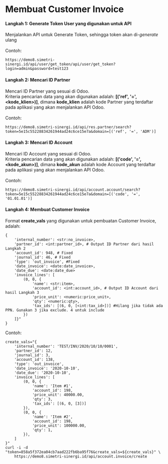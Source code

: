 # Membuat Customer Invoice
#### Langkah 1: Generate Token User yang digunakan untuk API
Menjalankan API untuk Generate Token, sehingga token akan di-<i>generate</i> ulang </br></br>
Contoh:
```
https://demo8.simetri-sinergi.id/api/user/get_token/api/user/get_token?login=admin&password=test123
```
#### Langkah 2: Mencari ID Partner
Mencari ID Partner yang sesuai di Odoo.</br>
Kriteria pencarian data yang akan digunakan adalah: <b>[('ref', '=', <kode_klien>)]</b>, dimana <b>kode_klien</b> adalah kode Partner yang terdaftar pada aplikasi yang akan menjalankan API Odoo.</br></br>
Contoh:
```
https://demo8.simetri-sinergi.id/api/res.partner/search?token=5e15c55228834261944ad24c6ce15e7a&domain=[('ref', '=', 'ADM')]
```
#### Langkah 3: Mencari ID Account
Mencari ID Account yang sesuai di Odoo.</br>
Kriteria pencarian data yang akan digunakan adalah: <b>[('code', '=', <kode_akun>)]</b>, dimana <b>kode_akun</b> adalah kode Account yang terdaftar pada aplikasi yang akan menjalankan API Odoo.</br></br>
Contoh:
```
https://demo8.simetri-sinergi.id/api/account.account/search?token=5e15c55228834261944ad24c6ce15e7a&domain=[('code', '=', '01.01.01')]
```
#### Langkah 4: Membuat Customer Invoice
Format <b>create_vals</b> yang digunakan untuk pembuatan Customer Invoice, adalah:
```
{
    'internal_number': <str:no_invoice>,
    'partner_id': <int:partner_id>, # Output ID Partner dari hasil Langkah 2
    'account_id': 948, # Fixed
    'journal_id': 46, # Fixed
    'type': 'out_invoice', #Fixed
    'date_invoice': <date:date_invoice>,
    'date_due': <date:date_due>
    'invoice_lines': [
        (0, 0, {
            'name': <str:item>,
            'account_id': <int:account_id>, # Output ID Account dari hasil Langkah 3
            'price_unit': <numeric:price_unit>,
            'qty': <numeric:qty>,
            'tax_ids': [(6, 0, [<int:tax_id>])] #Hilang jika tidak ada PPN. Gunakan 3 jika exclude. 4 untuk include
        })
    ]}"
}
```

Contoh:
```
create_vals="{
    'internal_number': 'TEST/INV/2020/10/10/0001',
    'partner_id': 12,
    'journal_id': 3,
    'account_id': 138,
    'type': 'out_invoice',
    'date_invoice': '2020-10-10',
    'date_due': '2020-10-10',
    'invoice_lines': [
        (0, 0, {
            'name': 'Item #1',
            'account_id': 198,
            'price_unit': 40000.00,
            'qty': 3,
            'tax_ids': [(6, 0, [3])]
        }),
        (0, 0, {
            'name': 'Item #2',
            'account_id': 198,
            'price_unit': 100000.00,
            'qty': 1,
        }),
    ]
}"
curl -i -d "token=858a5f372ea04cb7aad222fb6ba95f76&create_vals=${create_vals}" \
    https://demo8.simetri-sinergi.id/api/account.invoice/create
```
